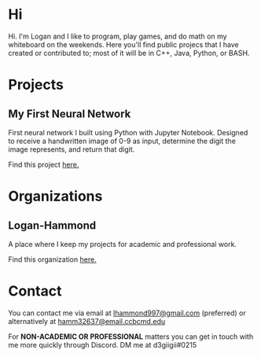 # Hi

Hi. I'm Logan and I like to program, play games, and do math on my whiteboard on the weekends. Here you'll find public projecs that I have created or contributed to; most of it will be in C++, Java, Python, or BASH.

# Projects

## My First Neural Network

First neural network I built using Python with Jupyter Notebook. Designed to receive a handwritten image of 0-9 as input, determine the digit the image represents, and return that digit.

Find this project [here.](https://github.com/d3giigii/myfirst_neuralnetwork)

# Organizations

## Logan-Hammond

A place where I keep my projects for academic and professional work. 

Find this organization [here.](https://github.com/Logan-Hammond)

# Contact

You can contact me via email at lhammond997@gmail.com (preferred) or alternatively at hamm32637@email.ccbcmd.edu

For **NON-ACADEMIC OR PROFESSIONAL** matters you can get in touch with me more quickly through Discord. DM me at d3giigii#0215
